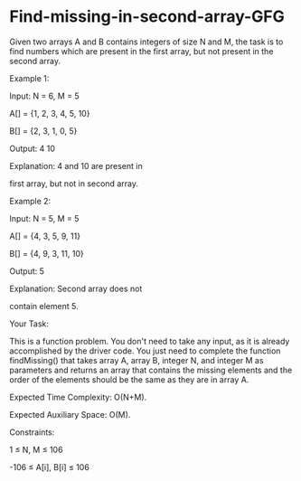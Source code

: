 # Find-missing-in-second-array-GFG



Given two arrays A and B contains integers of size N and M, the task is to find numbers which are present in the first array, but not present in the second array.

Example 1:

Input: N = 6, M = 5



A[] = {1, 2, 3, 4, 5, 10}


B[] = {2, 3, 1, 0, 5}


Output: 4 10


Explanation: 4 and 10 are present in 


first array, but not in second array.


Example 2:


Input: N = 5, M = 5


A[] = {4, 3, 5, 9, 11}


B[] = {4, 9, 3, 11, 10}


Output: 5  


Explanation: Second array does not 


contain element 5.



Your Task:


This is a function problem. You don't need to take any input, as it is already accomplished by the driver code. You just need to complete the function findMissing() that takes array A, array B, integer N, and integer M  as parameters and returns an array that contains the missing elements and the order of the elements should be the same as they are in array A.

 

Expected Time Complexity: O(N+M).


Expected Auxiliary Space: O(M).

 

Constraints:


1 ≤ N, M ≤ 106


-106 ≤ A[i], B[i] ≤ 106
